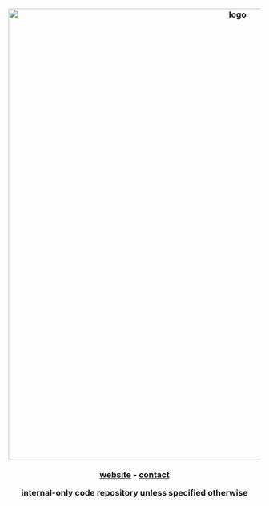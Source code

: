 <div align="center">
	<h3>
		<picture>
			<img alt="logo" src="https://files.catbox.moe/zgftd0.png" width="900px">
		</picture>
		<br><br>
		<a href="https://ectacyber.club">website</a> -
		<a href="https://ectacyber.club/#join">contact</a>
		<p> internal-only code repository unless specified otherwise </p>
	</h3>
</div>
